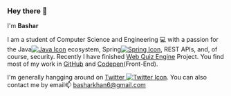 ### Hey there 👋
I'm **Bashar**

I am a student of Computer Science and Engineering 💻 with a passion for the Java[![Java Icon](https://www.programiz.com/sites/all/themes/programiz/assets/java.svg)](https://www.oracle.com/java) ecosystem, Spring[![Spring Icon](https://pluralsight2.imgix.net/paths/images/corespring-f9a00f4516.png)](https://spring.io), REST APIs, and, of course, security.
Recently I have finished [Web Quiz Engine](https://github.com/basharkhan6/Web_Quiz_Engine) Project. You find most of my work in [GitHub](https://github.com/basharkhan6) and [Codepen](https://codepen.io/basharkhan6/pens/showcase)(Front-End).

I'm generally hangging around on [Twitter ![Twitter Icon](https://imgur.com/download/qM5Sqse/)](https://twitter.com/bashar_khan6). You can also contact me by email📫 basharkhan6@gmail.com


<!--
**basharkhan6/basharkhan6** is a ✨ _special_ ✨ repository because its `README.md` (this file) appears on your GitHub profile.

Here are some ideas to get you started:

- 🔭 I’m currently working on ...
- 🌱 I’m currently learning ...
- 👯 I’m looking to collaborate on ...
- 🤔 I’m looking for help with ...
- 💬 Ask me about ...
- 📫 How to reach me: ...
- 😄 Pronouns: ...
- ⚡ Fun fact: ...

-->
